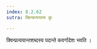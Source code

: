 ```yaml
---
index: 8.2.62
sutra: क्विन्प्रत्ययस्य कुः

---
```

क्विन्प्रत्ययान्तशब्दस्य पदान्ते कवर्गादेशः भवति ।  